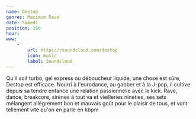 ```yaml
---
name: Destop
genres: Maximum Rave
date: Samedi
position: 160
hour:
www:
    -
        url: https://soundcloud.com/destop
        icon: music
        label: Soundcloud
---
```

Qu'il soit turbo, gel express ou déboucheur liquide, une chose est sûre, Destop est efficace. Nourri à l'eurodance, au gabber et à la J-pop, il cultive depuis sa tendre enfance une relation passionnelle avec le kick. Rave, dance, breakcore, sirènes à tout va et vieilleries nineties, ses sets mélangent allègrement bon et mauvais goût pour le plaisir de tous, et vont tellement vite qu'on en parle en kbpm
